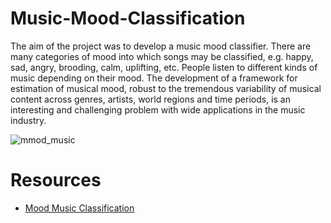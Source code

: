 # Music-Mood-Classification
The aim of the project was to develop a music mood classifier. There are many categories of mood into which songs may be classified, e.g. happy, sad, angry, brooding, calm, uplifting, etc. People listen to different kinds of music depending on their mood. The development of a framework for estimation of musical mood, robust to the tremendous variability of musical content across genres, artists, world regions and time periods, is an interesting and challenging problem with wide applications in the music industry. 


![mmod_music](https://user-images.githubusercontent.com/54474853/89421393-9af08c00-d751-11ea-96a4-9505e3062e4b.jpg)


# Resources
 * [Mood Music Classification](http://cs229.stanford.edu/proj2011/GoelPadial-MusicMoodClassification.pdf)

